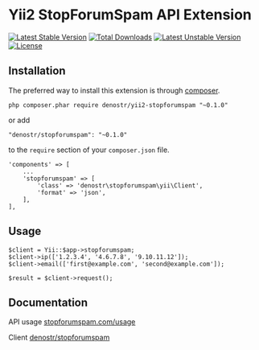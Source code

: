 # Yii2 StopForumSpam API Extension

[![Latest Stable Version](https://poser.pugx.org/denostr/yii2-stopforumspam/v/stable)](https://packagist.org/packages/denostr/yii2-stopforumspam)
[![Total Downloads](https://poser.pugx.org/denostr/yii2-stopforumspam/downloads)](https://packagist.org/packages/denostr/yii2-stopforumspam)
[![Latest Unstable Version](https://poser.pugx.org/denostr/yii2-stopforumspam/v/unstable)](https://packagist.org/packages/denostr/yii2-stopforumspam)
[![License](https://poser.pugx.org/denostr/yii2-stopforumspam/license)](https://packagist.org/packages/denostr/yii2-stopforumspam)

## Installation

The preferred way to install this extension is through [composer](https://getcomposer.org/).

```
php composer.phar require denostr/yii2-stopforumspam "~0.1.0"
```


or add

```
"denostr/stopforumspam": "~0.1.0"
```

to the `require` section of your `composer.json` file.

```
'components' => [
	...
	'stopforumspam' => [
		'class' => 'denostr\stopforumspam\yii\Client',
		'format' => 'json',
	],
],
```

## Usage

```
$client = Yii::$app->stopforumspam;
$client->ip(['1.2.3.4', '4.6.7.8', '9.10.11.12']);
$client->email(['first@example.com', 'second@example.com']);

$result = $client->request();
```

## Documentation

API usage [stopforumspam.com/usage](https://stopforumspam.com/usage)

Client [denostr/stopforumspam](https://github.com/denostr/stopforumspam)